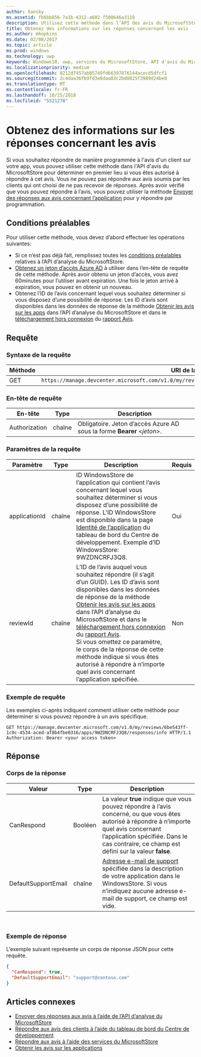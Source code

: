 ```yaml
---
author: Xansky
ms.assetid: fb6bb856-7a1b-4312-a602-f500646a3119
description: Utilisez cette méthode dans l’API des avis du MicrosoftStore pour déterminer si vous pouvez répondre à un avis spécifique, ou si vous pouvez répondre à n’importe quel avis sur une app donnée.
title: Obtenez des informations sur les réponses concernant les avis
ms.author: mhopkins
ms.date: 02/08/2017
ms.topic: article
ms.prod: windows
ms.technology: uwp
keywords: Windows10, uwp, services du MicrosoftStore, API d'avis du MicrosoftStore, informations de réponse
ms.localizationpriority: medium
ms.openlocfilehash: 0212d7457ab85749fd66397876144acecd5dfcf1
ms.sourcegitcommit: 2c4daa36fb9fd3e8daa83c2bd0825f3989d24be8
ms.translationtype: MT
ms.contentlocale: fr-FR
ms.lasthandoff: 10/25/2018
ms.locfileid: "5521278"
---
```

# <a name="get-response-info-for-reviews"></a>Obtenez des informations sur les réponses concernant les avis

Si vous souhaitez répondre de manière programmée à l'avis d'un client sur votre app, vous pouvez utiliser cette méthode dans l'API d'avis du MicrosoftStore pour déterminer en premier lieu si vous êtes autorisé à répondre à cet avis. Vous ne pouvez pas répondre aux avis soumis par les clients qui ont choisi de ne pas recevoir de réponses. Après avoir vérifié que vous pouvez répondre à l’avis, vous pouvez utiliser la méthode [Envoyer des réponses aux avis concernant l’application](submit-responses-to-app-reviews.md) pour y répondre par programmation.


## <a name="prerequisites"></a>Conditions préalables

Pour utiliser cette méthode, vous devez d’abord effectuer les opérations suivantes:

* Si ce n’est pas déjà fait, remplissez toutes les [conditions préalables](respond-to-reviews-using-windows-store-services.md#prerequisites) relatives à l’API d’analyse du MicrosoftStore.
* [Obtenez un jeton d’accès Azure AD](respond-to-reviews-using-windows-store-services.md#obtain-an-azure-ad-access-token) à utiliser dans l’en-tête de requête de cette méthode. Après avoir obtenu un jeton d’accès, vous avez 60minutes pour l’utiliser avant expiration. Une fois le jeton arrivé à expiration, vous pouvez en obtenir un nouveau.
* Obtenez l’ID de l’avis concernant lequel vous souhaitez déterminer si vous disposez d’une possibilité de réponse. Les ID d’avis sont disponibles dans les données de réponse de la méthode [Obtenir les avis sur les apps](get-app-reviews.md) dans l’API d’analyse du MicrosoftStore et dans le [téléchargement hors connexion](../publish/download-analytic-reports.md) du [rapport Avis](../publish/reviews-report.md).

## <a name="request"></a>Requête


### <a name="request-syntax"></a>Syntaxe de la requête

| Méthode | URI de la requête                                                      |
|--------|------------------------------------------------------------------|
| GET    | ```https://manage.devcenter.microsoft.com/v1.0/my/reviews/{reviewId}/apps/{applicationId}/responses/info``` |


### <a name="request-header"></a>En-tête de requête

| En-tête        | Type   | Description                                                                 |
|---------------|--------|-----------------------------------------------------------------------------|
| Authorization | chaîne | Obligatoire. Jeton d’accès Azure AD sous la forme **Bearer** &lt;*jeton*&gt;. |


### <a name="request-parameters"></a>Paramètres de la requête

| Paramètre        | Type   | Description                                     |  Requis  |
|---------------|--------|--------------------------------------------------|--------------|
| applicationId | chaîne | ID WindowsStore de l’application qui contient l’avis concernant lequel vous souhaitez déterminer si vous disposez d’une possibilité de réponse. L’ID WindowsStore est disponible dans la page [Identité de l’application](../publish/view-app-identity-details.md) du tableau de bord du Centre de développement. Exemple d’ID WindowsStore: 9WZDNCRFJ3Q8. |  Oui  |
| reviewId | chaîne | L’ID de l’avis auquel vous souhaitez répondre (il s’agit d’un GUID). Les ID d’avis sont disponibles dans les données de réponse de la méthode [Obtenir les avis sur les apps](get-app-reviews.md) dans l’API d’analyse du MicrosoftStore et dans le [téléchargement hors connexion](../publish/download-analytic-reports.md) du [rapport Avis](../publish/reviews-report.md). <br/>Si vous omettez ce paramètre, le corps de la réponse de cette méthode indique si vous êtes autorisé à répondre à n’importe quel avis concernant l’application spécifiée. |  Non  |


### <a name="request-example"></a>Exemple de requête

Les exemples ci-après indiquent comment utiliser cette méthode pour déterminer si vous pouvez répondre à un avis spécifique.

```syntax
GET https://manage.devcenter.microsoft.com/v1.0/my/reviews/6be543ff-1c9c-4534-aced-af8b4fbe0316/apps/9WZDNCRFJ3Q8/responses/info HTTP/1.1
Authorization: Bearer <your access token>
```

## <a name="response"></a>Réponse


### <a name="response-body"></a>Corps de la réponse

| Valeur      | Type   | Description    |  
|------------|--------|-----------------------|
| CanRespond      | Booléen  | La valeur **true** indique que vous pouvez répondre à l’avis concerné, ou que vous êtes autorisé à répondre à n’importe quel avis concernant l’application spécifiée. Dans le cas contraire, ce champ est défini sur la valeur **false**.       |
| DefaultSupportEmail  | chaîne |  [Adresse e-mail de support](../publish/enter-app-properties.md#support-contact-info) spécifiée dans la description de votre application dans le WindowsStore. Si vous n’indiquez aucune adresse e-mail de support, ce champ est vide.    |

 
### <a name="response-example"></a>Exemple de réponse

L’exemple suivant représente un corps de réponse JSON pour cette requête.

```json
{
  "CanRespond": true,
  "DefaultSupportEmail": "support@contoso.com"
}
```

## <a name="related-topics"></a>Articles connexes

* [Envoyer des réponses aux avis à l’aide de l’API d’analyse du MicrosoftStore](submit-responses-to-app-reviews.md)
* [Répondre aux avis des clients à l’aide du tableau de bord du Centre de développement](../publish/respond-to-customer-reviews.md)
* [Répondre aux avis à l’aide des services du MicrosoftStore](respond-to-reviews-using-windows-store-services.md)
* [Obtenir les avis sur les applications](get-app-reviews.md)
